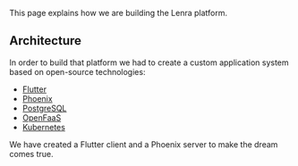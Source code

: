 This page explains how we are building the Lenra platform.

## Architecture

In order to build that platform we had to create a custom application system based on open-source technologies:

- <a href="https://flutter.dev/" target="_blank" rel="noopener">Flutter</a>
- <a href="https://phoenixframework.org/" target="_blank" rel="noopener">Phoenix</a>
- <a href="https://www.postgresql.org/" target="_blank" rel="noopener">PostgreSQL</a>
- <a href="https://www.openfaas.com/" target="_blank" rel="noopener">OpenFaaS</a>
- <a href="https://kubernetes.io/" target="_blank" rel="noopener">Kubernetes</a>

<!-- TODO: schema archi -->

We have created a Flutter client and a Phoenix server to make the dream comes true.
